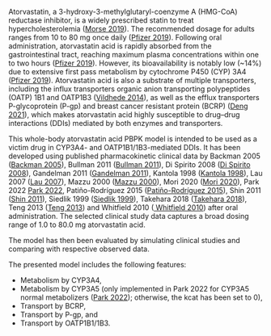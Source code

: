 Atorvastatin, a 3-hydroxy-3-methylglutaryl-coenzyme A (HMG-CoA) reductase inhibitor, is a widely prescribed statin to treat hypercholesterolemia ([Morse 2019](#5-references)). The recommended dosage for adults ranges from 10 to 80 mg once daily ([Pfizer 2019](#5-references)). Following oral administration, atorvastatin acid is rapidly absorbed from the gastrointestinal tract, reaching maximum plasma concentrations within one to two hours ([Pfizer 2019](#5-references)). However, its bioavailability is notably low (~14%) due to extensive first pass metabolism by cytochrome P450 (CYP) 3A4 ([Pfizer 2019](#5-references)). Atorvastatin acid is also a substrate of multiple transporters, including the influx transporters organic anion transporting polypeptides (OATP) 1B1 and OATP1B3 ([Vildhede 2014](#5-references)), as well as the efflux transporters P-glycoprotein (P-gp) and breast cancer resistant protein (BCRP) ([Deng 2021](#5-references)), which makes atorvastatin acid highly susceptible to drug–drug interactions (DDIs) mediated by both enzymes and transporters. 

This whole-body atorvastatin acid PBPK model is intended to be used as a victim drug in CYP3A4- and OATP1B1/1B3-mediated DDIs. It has been developed using published pharmacokinetic clinical data by Backman 2005 ([Backman 2005](#5-references)), Bullman 2011 ([Bullman 2011](#5-references)), Di Spirito 2008 ([Di Spirito 2008](#5-references)), Gandelman 2011 ([Gandelman 2011](#5-references)), Kantola 1998 ([Kantola 1998](#5-references)), Lau 2007 ([Lau 2007](#5-references)), Mazzu 2000 ([Mazzu 2000](#5-references)), Mori 2020 ([Mori 2020](#5-references)), Park 2022 [Park 2022](#5-references), Patiño-Rodríguez 2015 ([Patiño-Rodríguez 2015](#5-references)), Shin 2011 ([Shin 2011](#5-references)), Siedlik 1999 ([Siedlik 1999](#5-references)), Takehara 2018 ([Takehara 2018](#5-references)), Teng 2013 ([Teng 2013](#5-references)) and Whitfield 2010 ([ Whitfield 2010](#5-references)) after oral administration. The selected clinical study data captures a broad dosing range of 1.0 to 80.0 mg atorvastatin acid. 

The model has then been evaluated by simulating clinical studies and comparing with respective observed data. 

The presented model includes the following features:

- Metabolism by CYP3A4,
- Metabolism by CYP3A5 (only implemented in Park 2022 for CYP3A5 normal metabolizers ([Park 2022](#5-references)); otherwise, the kcat has been set to 0),
- Transport by BCRP,
- Transport by P-gp, and
- Transport by OATP1B1/1B3.


